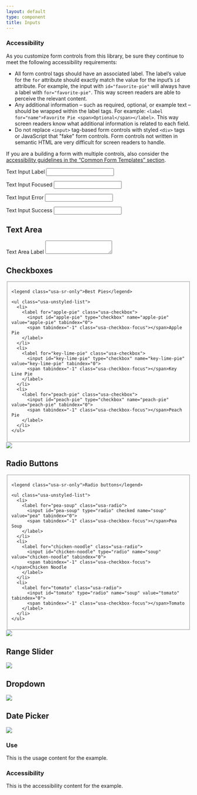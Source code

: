 ```yaml
---
layout: default
type: component
title: Inputs
---
```


<h3>Accessibility</h3>

<p>As you customize form controls from this library, be sure they continue to meet the following accessibility requirements:</p>

<ul>
  <li>All  form control tags  should have an associated label. The label’s value for the <code>for</code> attribute should exactly match the value for the input’s <code>id</code> attribute. For example, the input with <code>id="favorite-pie"</code> will always have a label with <code>for="favorite-pie"</code>. This way screen readers are able to perceive the relevant content.</li>
  <li>Any additional information – such as required, optional, or example text – should be wrapped within the label tags. For example: <code>&lt;label for="name"&gt;Favorite Pie &lt;span&gt;Optional&lt;/span&gt;&lt;/label&gt;</code>. This way screen readers know what additional information is related to each field.</li>
  <li>Do not replace <code>&lt;input&gt;</code> tag-based form controls with styled <code>&lt;div&gt;</code> tags or JavaScript that "fake" form controls. Form controls not written in semantic HTML are very difficult for screen readers to handle.</li>
</ul>

<p>If you are a building a form with multiple controls, also consider the <a href="{{ site.baseurl }}/components/#forms-blocks">accessibility guidelines in the “Common Form Templates” section</a>.</p>

<div class="preview">

  <label for="input-type-text">Text Input Label</label>
  <input type="text" name="input-type-text">

  <label for="input-focus">Text Input Focused</label>
  <input class="usa-input-focus" type="text" name="input-focus">

  <label for="input-error">Text Input Error</label>
  <input class="usa-input-error" type="text" name="input-error">

  <label for="input-success">Text Input Success</label>
  <input class="usa-input-success" type="text" name="input-success">

  <h2>Text Area</h2>
  <label for="input-type-textarea">Text Area Label</label>
  <textarea name="input-type-textarea"></textarea>

</div>

<h2>Checkboxes</h2>

<div class="preview">
  <!-- Add HTML markup for example here -->

  <fieldset class="usa-fieldset-inputs usa-sans">

    <legend class="usa-sr-only">Best Pies</legend>

    <ul class="usa-unstyled-list">
      <li>
        <label for="apple-pie" class="usa-checkbox">
          <input id="apple-pie" type="checkbox" name="apple-pie" value="apple-pie" tabindex="0">
          <span tabindex="-1" class="usa-checkbox-focus"></span>Apple Pie
        </label>
      </li>
      <li>
        <label for="key-lime-pie" class="usa-checkbox">
          <input id="key-lime-pie" type="checkbox" name="key-lime-pie" value="key-lime-pie" tabindex="0">
          <span tabindex="-1" class="usa-checkbox-focus"></span>Key Line Pie
        </label>
      </li>
      <li>
        <label for="peach-pie" class="usa-checkbox">
          <input id="peach-pie" type="checkbox" name="peach-pie" value="peach-pie" tabindex="0">
          <span tabindex="-1" class="usa-checkbox-focus"></span>Peach Pie
        </label>
      </li>
    </ul>

  </fieldset>

  <img src="{{ site.baseurl }}/assets/img/static/Checkboxes_UI_v1.png">
</div>

<h2>Radio Buttons</h2>

<div class="preview">
  <!-- Add HTML markup for example here -->

  <fieldset class="usa-fieldset-inputs usa-sans">

    <legend class="usa-sr-only">Radio buttons</legend>

    <ul class="usa-unstyled-list">
      <li>
        <label for="pea-soup" class="usa-radio">
          <input id="pea-soup" type="radio" checked name="soup" value="pea" tabindex="0">
          <span tabindex="-1" class="usa-checkbox-focus"></span>Pea Soup
        </label>
      </li>
      <li>
        <label for="chicken-noodle" class="usa-radio">
          <input id="chicken-noodle" type="radio" name="soup" value="chicken-noodle" tabindex="0">
          <span tabindex="-1" class="usa-checkbox-focus"></span>Chicken Noodle
        </label>
      </li>
      <li>
        <label for="tomato" class="usa-radio">
          <input id="tomato" type="radio" name="soup" value="tomato" tabindex="0">
          <span tabindex="-1" class="usa-checkbox-focus"></span>Tomato
        </label>
      </li>
    </ul>

  </fieldset>

  <img src="{{ site.baseurl }}/assets/img/static/Radio_Buttons_UI_v1.png">
</div>

<h2>Range Slider</h2>

<div class="preview">
  <!-- Add HTML markup for example here -->
  <img src="{{ site.baseurl }}/assets/img/static/Range_Slider_UI_v1.png">
</div>

<h2>Dropdown</h2>

<div class="preview">
  <!-- Add HTML markup for example here -->
  <img src="{{ site.baseurl }}/assets/img/static/Dropdown_UI_v1.png">
</div>

<h2>Date Picker</h2>

<div class="preview">
  <!-- Add HTML markup for example here -->
  <img src="{{ site.baseurl }}/assets/img/static/Date_Picker_UI_v1.png">
</div>

<div class="usa-grid-box">
  <div class="usa-width-one-half">
    <h3>Use</h3>
    <p>This is the usage content for the example.</p>
  </div>
  <div class="usa-width-one-half">
    <h3>Accessibility</h3>
    <p>This is the accessibility content for the example.</p>
  </div>  
</div>
